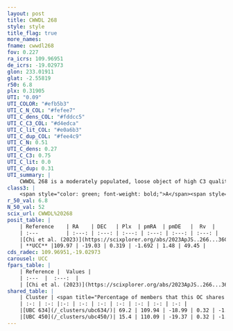 ```yaml
---
layout: post
title: CWWDL 268
style: style
title_flag: true
more_names: 
fname: cwwdl268
fov: 0.227
ra_icrs: 109.96951
de_icrs: -19.02973
glon: 233.01911
glat: -2.55819
r50: 6.8
plx: 0.31905
UTI: "0.09"
UTI_COLOR: "#efb5b3"
UTI_C_N_COL: "#fefee7"
UTI_C_dens_COL: "#fddcc5"
UTI_C_C3_COL: "#d4edca"
UTI_C_lit_COL: "#e0a6b3"
UTI_C_dup_COL: "#fee4c9"
UTI_C_N: 0.51
UTI_C_dens: 0.27
UTI_C_C3: 0.75
UTI_C_lit: 0.0
UTI_C_dup: 0.31
UTI_summary: |
    CWWDL 268 is a moderately populated, loose object of high C3 quality. It was recently reported in the literature.<br><br><span style="color: #99180f; font-weight: bold;">Warning: </span>This is possibly a duplicated object, which shares a significant percentage of members with at least one previously reported entry.
class3: |
    <span style="color: green; font-weight: bold;">A</span><span style="color: #FFC300; font-weight: bold;">B</span>
r_50_val: 6.8
N_50_val: 52
scix_url: CWWDL%20268
posit_table: |
    | Reference    | RA    | DEC   | Plx  | pmRA  | pmDE   |  Rv  |
    | :---         | :---: | :---: | :---: | :---: | :---: | :---: |
    |[Chi et al. (2023)](https://scixplorer.org/abs/2023ApJS..266...36C) | 109.987 | -19.078 | 0.313 | -1.637 | 1.519 | -- |
    | **UCC** |109.97 | -19.03 | 0.319 | -1.692 | 1.48 | 49.45 | 
cds_radec: 109.96951,-19.02973
carousel: UCC
fpars_table: |
    | Reference |  Values |
    | :---  |  :---:  |
    | [Chi et al. (2023)](https://scixplorer.org/abs/2023ApJS..266...36C) | `logAge=5.95, Z=0.44` |
shared_table: |
    | Cluster | <span title="Percentage of members that this OC shares with the ones listed">%</span>   | RA   | DEC   | Plx   | pmRA  | pmDE  | Rv | UTI |
    | :-: | :-: |:-: | :-: | :-: | :-: | :-: | :-: | :-: |
    |[UBC 634](/_clusters/ubc634/)| 69.2 | 109.94 | -18.99 | 0.32 | -1.7 | 1.42 | 49.45 |0.61 |
    |[UBC 450](/_clusters/ubc450/)| 15.4 | 110.09 | -19.37 | 0.32 | -1.85 | 1.41 | 93.5 |0.47 |
---
```

